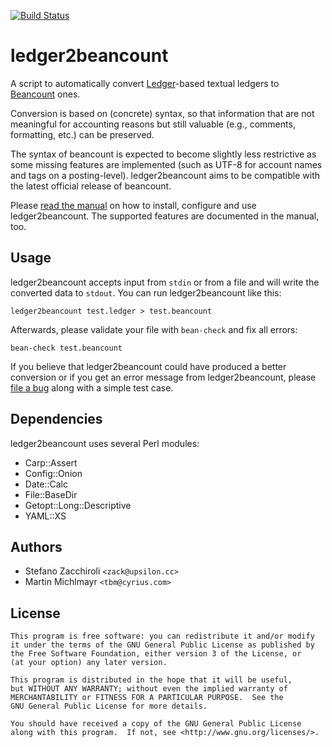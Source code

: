 [![Build Status](https://travis-ci.org/zacchiro/ledger2beancount.svg?branch=master)](https://travis-ci.org/zacchiro/ledger2beancount)


ledger2beancount
================

A script to automatically convert [Ledger](https://www.ledger-cli.org/)-based
textual ledgers to [Beancount](http://furius.ca/beancount/) ones.

Conversion is based on (concrete) syntax, so that information that are not
meaningful for accounting reasons but still valuable (e.g., comments,
formatting, etc.) can be preserved.

The syntax of beancount is expected to become slightly less restrictive
as some missing features are implemented (such as UTF-8 for account names
and tags on a posting-level).  ledger2beancount aims to be compatible with
the latest official release of beancount.

Please [read the manual](docs/manual.md) on how to install, configure and
use ledger2beancount.  The supported features are documented in the
manual, too.


Usage
-----

ledger2beancount accepts input from `stdin` or from a file and will write
the converted data to `stdout`.  You can run ledger2beancount like this:

    ledger2beancount test.ledger > test.beancount

Afterwards, please validate your file with `bean-check` and fix all errors:

    bean-check test.beancount

If you believe that ledger2beancount could have produced a better
conversion or if you get an error message from ledger2beancount, please
[file a bug](https://github.com/zacchiro/ledger2beancount/issues) along
with a simple test case.


Dependencies
------------

ledger2beancount uses several Perl modules:

* Carp::Assert
* Config::Onion
* Date::Calc
* File::BaseDir
* Getopt::Long::Descriptive
* YAML::XS


Authors
-------

* Stefano Zacchiroli `<zack@upsilon.cc>`
* Martin Michlmayr `<tbm@cyrius.com>`


License
-------

    This program is free software: you can redistribute it and/or modify
    it under the terms of the GNU General Public License as published by
    the Free Software Foundation, either version 3 of the License, or
    (at your option) any later version.

    This program is distributed in the hope that it will be useful,
    but WITHOUT ANY WARRANTY; without even the implied warranty of
    MERCHANTABILITY or FITNESS FOR A PARTICULAR PURPOSE.  See the
    GNU General Public License for more details.

    You should have received a copy of the GNU General Public License
    along with this program.  If not, see <http://www.gnu.org/licenses/>.
